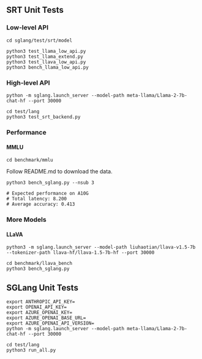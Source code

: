 ## SRT Unit Tests

### Low-level API
```
cd sglang/test/srt/model

python3 test_llama_low_api.py
python3 test_llama_extend.py
python3 test_llava_low_api.py
python3 bench_llama_low_api.py
```

### High-level API

```
python -m sglang.launch_server --model-path meta-llama/Llama-2-7b-chat-hf --port 30000
```

```
cd test/lang
python3 test_srt_backend.py
```

### Performance

#### MMLU
```
cd benchmark/mmlu
```
Follow README.md to download the data.

```
python3 bench_sglang.py --nsub 3

# Expected performance on A10G
# Total latency: 8.200
# Average accuracy: 0.413
```

### More Models

#### LLaVA

```
python3 -m sglang.launch_server --model-path liuhaotian/llava-v1.5-7b --tokenizer-path llava-hf/llava-1.5-7b-hf --port 30000
```

```
cd benchmark/llava_bench
python3 bench_sglang.py
```

## SGLang Unit Tests
```
export ANTHROPIC_API_KEY=
export OPENAI_API_KEY=
export AZURE_OPENAI_KEY=
export AZURE_OPENAI_BASE_URL=
export AZURE_OPENAI_API_VERSION=
python -m sglang.launch_server --model-path meta-llama/Llama-2-7b-chat-hf --port 30000
```

```
cd test/lang
python3 run_all.py
```

